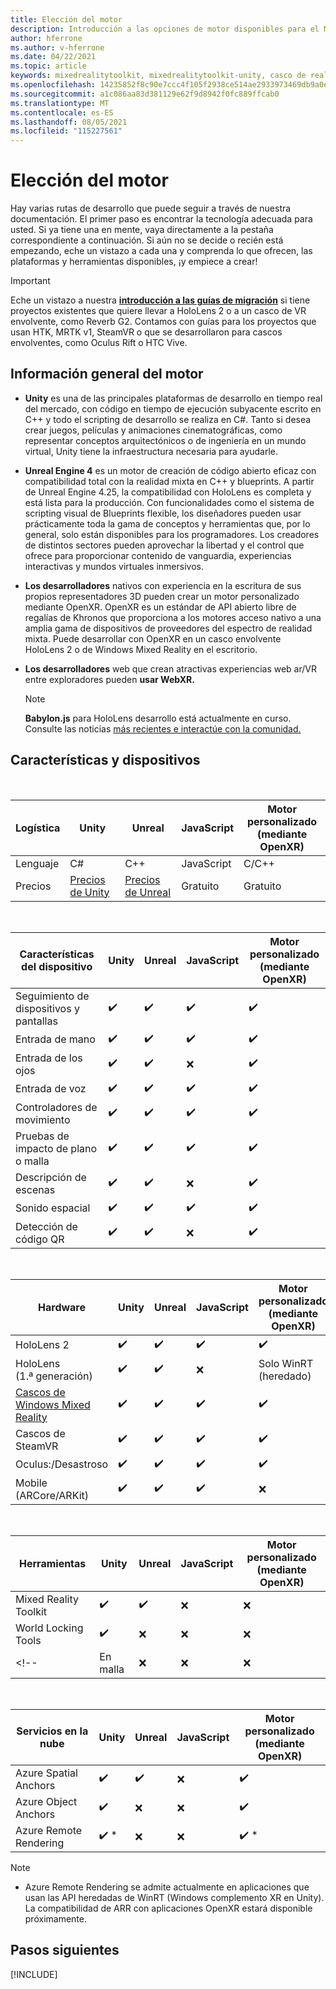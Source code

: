 ```yaml
---
title: Elección del motor
description: Introducción a las opciones de motor disponibles para el Mixed Reality desarrollo para HoloLens y VR.
author: hferrone
ms.author: v-hferrone
ms.date: 04/22/2021
ms.topic: article
keywords: mixedrealitytoolkit, mixedrealitytoolkit-unity, casco de realidad mixta, casco de realidad mixta de Windows, casco de realidad virtual, unity
ms.openlocfilehash: 14235852f8c90e7ccc4f105f2938ce514ae2933973469db9a0e01bd03d2c1b6d
ms.sourcegitcommit: a1c086aa83d381129e62f9d8942f0fc889ffcab0
ms.translationtype: MT
ms.contentlocale: es-ES
ms.lasthandoff: 08/05/2021
ms.locfileid: "115227561"
---
```

# <a name="choosing-your-engine"></a>Elección del motor

Hay varias rutas de desarrollo que puede seguir a través de nuestra documentación. El primer paso es encontrar la tecnología adecuada para usted. Si ya tiene una en mente, vaya directamente a la pestaña correspondiente a continuación. Si aún no se decide o recién está empezando, eche un vistazo a cada una y comprenda lo que ofrecen, las plataformas y herramientas disponibles, ¡y empiece a crear!

> [!IMPORTANT]
> Eche un vistazo a nuestra **[introducción a las guías de migración](porting-apps/porting-overview.md)** si tiene proyectos existentes que quiere llevar a HoloLens 2 o a un casco de VR envolvente, como Reverb G2. Contamos con guías para los proyectos que usan HTK, MRTK v1, SteamVR o que se desarrollaron para cascos envolventes, como Oculus Rift o HTC Vive.

## <a name="engine-overview"></a>Información general del motor

* **Unity** es una de las principales plataformas de desarrollo en tiempo real del mercado, con código en tiempo de ejecución subyacente escrito en C++ y todo el scripting de desarrollo se realiza en C#. Tanto si desea crear juegos, películas y animaciones cinematográficas, como representar conceptos arquitectónicos o de ingeniería en un mundo virtual, Unity tiene la infraestructura necesaria para ayudarle.

* **Unreal Engine 4** es un motor de creación de código abierto eficaz con compatibilidad total con la realidad mixta en C++ y blueprints. A partir de Unreal Engine 4.25, la compatibilidad con HoloLens es completa y está lista para la producción. Con funcionalidades como el sistema de scripting visual de Blueprints flexible, los diseñadores pueden usar prácticamente toda la gama de conceptos y herramientas que, por lo general, solo están disponibles para los programadores. Los creadores de distintos sectores pueden aprovechar la libertad y el control que ofrece para proporcionar contenido de vanguardia, experiencias interactivas y mundos virtuales inmersivos.

* **Los desarrolladores** nativos con experiencia en la escritura de sus propios representadores 3D pueden crear un motor personalizado mediante OpenXR. OpenXR es un estándar de API abierto libre de regalías de Khronos que proporciona a los motores acceso nativo a una amplia gama de dispositivos de proveedores del espectro de realidad mixta. Puede desarrollar con OpenXR en un casco envolvente HoloLens 2 o de Windows Mixed Reality en el escritorio.

* **Los desarrolladores** web que crean atractivas experiencias web ar/VR entre exploradores pueden **usar WebXR.**

    > [!NOTE]
    > **Babylon.js** para HoloLens desarrollo está actualmente en curso. Consulte las noticias [más recientes e interactúe con la comunidad.](https://doc.babylonjs.com/divingDeeper/webXR/introToWebXR)

<!-- Babylon is a Javascript-based, open source, 3D graphics engine capable of powering 3D scenes in a web browser. Babylon.js 4.2+ includes support for WebXR. With Babylon React Native, you can even build cross-platform native     applications for PC, mobile, and mixed reality devices. -->

## <a name="features-and-devices"></a>Características y dispositivos

<br>

| Logística | Unity | Unreal | JavaScript | Motor personalizado <br>(mediante OpenXR) |
|---|---|---|---|---|
| Lenguaje | C# | C++ | JavaScript | C/C++ |
| Precios | [Precios de Unity](https://store.unity.com/#plans-individual) | [Precios de Unreal](https://www.unrealengine.com/download) | Gratuito | Gratuito |

<br>

| Características del dispositivo | Unity | Unreal | JavaScript | Motor personalizado <br>(mediante OpenXR) |
|---|---|---|---|---|
| Seguimiento de dispositivos y pantallas | ✔️ | ✔️ | ✔️ | ✔️ |
| Entrada de mano | ✔️ | ✔️ | ✔️ | ✔️ |
| Entrada de los ojos | ✔️ | ✔️ | ❌ | ✔️ |
| Entrada de voz | ✔️ | ✔️ | ✔️ | ✔️ |
| Controladores de movimiento | ✔️ | ✔️ | ✔️ | ✔️ |
| Pruebas de impacto de plano o malla | ✔️ | ✔️ | ✔️ | ✔️ |
| Descripción de escenas | ✔️ | ✔️ | ❌ | ✔️ |
| Sonido espacial | ✔️ | ✔️ | ✔️ | ✔️ |
| Detección de código QR | ✔️ | ✔️ | ❌ | ✔️ |

<br>

| Hardware | Unity | Unreal | JavaScript | Motor personalizado <br>(mediante OpenXR) |
|---|---|---|---|---|
| HoloLens 2 | ✔️ | ✔️ | ✔️ | ✔️ |
| HoloLens (1.ª generación) | ✔️ | ✔️ | ❌ | Solo WinRT (heredado) |
| [Cascos de Windows Mixed Reality](../discover/immersive-headset-hardware-details.md) | ✔️ | ✔️ | ✔️ | ✔️ |
| Cascos de SteamVR | ✔️ | ✔️ | ✔️ | ✔️ |
| Oculus:/Desastroso | ✔️ | ✔️ | ✔️ | ✔️ |
| Mobile (ARCore/ARKit) | ✔️ | ✔️ | ✔️ | ❌ |

<br>

| Herramientas | Unity | Unreal | JavaScript | Motor personalizado <br>(mediante OpenXR) |
|---|---|---|---|---|
| Mixed Reality Toolkit | ✔️ | ✔️ | ❌  | ❌ |
| World Locking Tools | ✔️ | ❌ | ❌  | ❌ |
<!-- | En malla | ❌ | ❌ | ❌ | ❌ | -->

<br>

| Servicios en la nube | Unity | Unreal | JavaScript | Motor personalizado <br>(mediante OpenXR) |
|---|---|---|---|---|
| Azure Spatial Anchors | ✔️ | ✔️ | ❌ | ✔️ |
| Azure Object Anchors | ✔️ | ❌ | ❌ | ✔️ |
| Azure Remote Rendering | ✔️ * | ❌ | ❌ | ✔️ * |

> [!NOTE]
> * Azure Remote Rendering se admite actualmente en aplicaciones que usan las API heredadas de WinRT (Windows complemento XR en Unity). La compatibilidad de ARR con aplicaciones OpenXR estará disponible próximamente.

## <a name="next-steps"></a>Pasos siguientes

[!INCLUDE[](includes/tools-next-steps.md)]